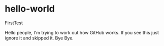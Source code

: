 # hello-world
FirstTest

Hello people, I'm trying to work out how GitHub works. If you see this just ignore it and skipped it. Bye Bye.
